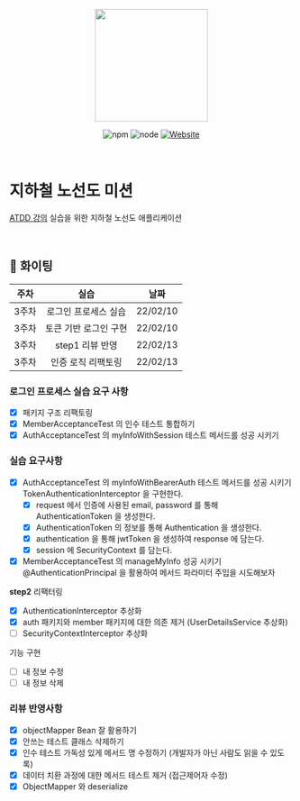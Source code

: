 <p align="center">
    <img width="200px;" src="https://raw.githubusercontent.com/woowacourse/atdd-subway-admin-frontend/master/images/main_logo.png"/>
</p>
<p align="center">
  <img alt="npm" src="https://img.shields.io/badge/npm-6.14.15-blue">
  <img alt="node" src="https://img.shields.io/badge/node-14.18.2-blue">
  <a href="https://edu.nextstep.camp/c/R89PYi5H" alt="nextstep atdd">
    <img alt="Website" src="https://img.shields.io/website?url=https%3A%2F%2Fedu.nextstep.camp%2Fc%2FR89PYi5H">
  </a>
</p>

<br>

# 지하철 노선도 미션
[ATDD 강의](https://edu.nextstep.camp/c/R89PYi5H) 실습을 위한 지하철 노선도 애플리케이션

<br>

## 🚀 화이팅

|주차|실습|날짜|
|:---:|:---:|:---:|
|3주차|로그인 프로세스 실습|22/02/10|
|3주차|토큰 기반 로그인 구현|22/02/10|
|3주차|step1 리뷰 반영|22/02/13|
|3주차|인증 로직 리팩토링|22/02/13|

### 로그인 프로세스 실습 요구 사항
- [x] 패키지 구조 리팩토링
- [x] MemberAcceptanceTest 의 인수 테스트 통합하기
- [x] AuthAcceptanceTest 의 myInfoWithSession 테스트 메서드를 성공 시키기

### 실습 요구사항
- [x] AuthAcceptanceTest 의 myInfoWithBearerAuth 테스트 메서드를 성공 시키기  
  TokenAuthenticationInterceptor 을 구현한다.
  - [x] request 에서 인증에 사용된 email, password 를 통해 AuthenticationToken 을 생성한다.
  - [x] AuthenticationToken 의 정보를 통해 Authentication 을 생성한다.
  - [x] authentication 을 통해 jwtToken 을 생성하여 response 에 담는다.
  - [x] session 에 SecurityContext 를 담는다.
- [x] MemberAcceptanceTest 의 manageMyInfo 성공 시키기  
  @AuthenticationPrincipal 을 활용하여 메서드 파라미터 주입을 시도해보자

**step2**
리팩터링
- [x] AuthenticationInterceptor 추상화
- [x] auth 패키지와 member 패키지에 대한 의존 제거 (UserDetailsService 추상화)
- [ ] SecurityContextInterceptor 추상화

기능 구현
- [ ] 내 정보 수정
- [ ] 내 정보 삭제

### 리뷰 반영사항
- [x] objectMapper Bean 잘 활용하기
- [x] 안쓰는 테스트 클래스 삭제하기
- [x] 인수 테스트 가독성 있게 메서드 명 수정하기 (개발자가 아닌 사람도 읽을 수 있도록)
- [x] 데이터 치환 과정에 대한 메서드 테스트 제거 (접근제어자 수정)
- [x] ObjectMapper 와 deserialize